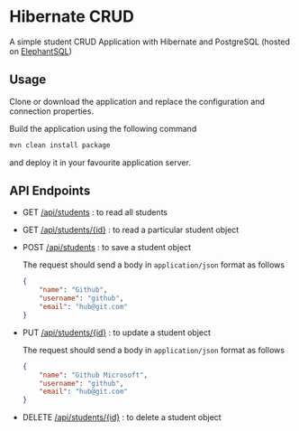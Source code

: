 # Hibernate CRUD

A simple student CRUD Application with Hibernate and PostgreSQL (hosted on [ElephantSQL](https://www.elephantsql.com/))

## Usage

Clone or download the application and replace the configuration and connection properties.

Build the application using the following command

```bash
mvn clean install package
```

and deploy it in your favourite application server.

## API Endpoints

-   GET [/api/students](http://localhost:8080/hibernate/api/students) : to read all students
-   GET [/api/students/{id}](http://localhost:8080/hibernate/api/students/4) : to read a particular student object
-   POST [/api/students](http://localhost:8080/hibernate/api/students) : to save a student object

    The request should send a body in `application/json` format as follows

    ```json
    {
        "name": "Github",
        "username": "github",
        "email": "hub@git.com"
    }
    ```

-   PUT [/api/students/{id}](http://localhost:8080/hibernate/api/students/4) : to update a student object

    The request should send a body in `application/json` format as follows

    ```json
    {
        "name": "Github Microsoft",
        "username": "github",
        "email": "hub@git.com"
    }
    ```

-   DELETE [/api/students/{id}](http://localhost:8080/hibernate/api/students/5) : to delete a student object
